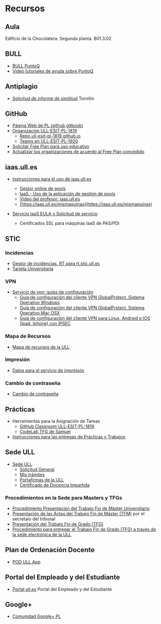 # Recursos

## Aula

Edificio de la Chocolatera. Segunda planta. B01.3.02

## BULL

* [BULL PuntoQ](https://www.ull.es/servicios/biblioteca/servicios/puntoq/)
* [Video tutoriales de ayuda sobre PuntoQ](https://www.ull.es/servicios/biblioteca/servicios/videotutoriales-de-puntoq/)

## Antiplagio

* [Solicitud de informe de similitud](https://docs.google.com/forms/d/e/1FAIpQLSfEyKnNYAXH5lH9eTh6de6qu5dP-lp33ul4QE8PrFLqeXT66A/viewform) Turnitin


## GitHub

* [Página Web de PL (github gitbook)](https://ull-esit-pl-1819.github.io/ull-esit-pl-1819.github.io/_book/)
* [Organización ULL-ESIT-PL-1819](https://github.com/ULL-ESIT-PL-1819)
  - [Repo ull-esit-pl-1819.github.io](https://github.com/ULL-ESIT-PL-1819/ull-esit-pl-1819.github.io)
  - [Teams en ULL-ESIT-PL-1920](https://github.com/orgs/ULL-ESIT-PL-1920/teams)
* [Solicitar Free Plan para uso educativo](https://education.github.com/discount_requests/new)
* [Actualizar tus organizaciones de acuerdo al Free Plan concedido](https://education.github.com/benefits)

## iaas.ull.es

* [Instrucciones para el uso de iaas.ull.es](https://casianorodriguezleon.gitbooks.io/ull-esit-1617/recursos/iaas.html)
  - [Gestor online de pools](https://iaas.ull.es/ovirtadmin/login) 
  - [IaaS - Uso de la aplicación de gestión de pools](https://docs.google.com/document/d/13vP4bd5LhnfNJvV6ncz20ZNTXfeg8ehWbw_ECkn4MAY/edit#)
  - [Video del profesor: iaas.ull.es](https://youtu.be/qKHgbV0lYbA)
  - [https://iaas.ull.es/mismaquinas](https://iaas.ull.es/mismaquinas) 

* [Servicio IaaS EULA y Solicitud de servicio
](https://docs.google.com/document/d/1noIAcAEzX1PuxxSLWuiTKzkLurAm9fL6vUmZN-A-kpE/edit?usp=sharing)
  - Certificados SSL para máquinas IaaS de PAS/PDI


## STIC

### Incidencias

- [Gestor de incidencias. RT para rt.stic.ull.es](https://usuarios.ull.es/rt/SelfService/)
- [Tarjeta Universitaria](https://www.ull.es/tarjeta/)

### VPN

- [Servicio de vpn: guías de configuración](https://www.ull.es/servicios/stic/2016/05/10/servicio-de-vpn-de-la-ull/)
  *   [Guía de configuración del cliente VPN GlobalProtect. Sistema Operativo Windows](https://drive.google.com/open?id=0B3mzWpxzbJD1Zm9TdmpXSV9mdGs)
  *   [Guía de configuración del cliente VPN GlobalProtect. Sistema Operativo Mac OSX](https://drive.google.com/file/d/0B3mzWpxzbJD1VTZhUkFVbUI2NWc/view?usp=sharing)
  *   [Guía de configuración del cliente VPN para Linux, Android e IOS (Ipad, Iphone) con IPSEC](https://drive.google.com/open?id=0B3mzWpxzbJD1Z1p4OWtQSFFzOGs)

### Mapa de Recursos

- [Mapa de recursos de la ULL](https://www.ull.es/donde/)

### Impresión

* [Datos para el servicio de impresión](https://usuarios.ull.es/autogestion/valores_impresion/)

### Cambio de contraseña

* [Cambio de contraseña](https://usuarios.ull.es/autogestion/cambio_password_google/)


## Prácticas

* Herramientas para la Asignación de Tareas
  * [GitHub Classroom ULL-ESIT-PL-1819](https://classroom.github.com/classrooms/33938084-procesadores-de-lenguaje)
  * [CodeLab TFG de Samuel](https://codelab-tfg1718.herokuapp.com/)
* [Instrucciones para las entregas de Prácticas y Trabajos](https://casianorodriguezleon.gitbooks.io/ull-esit-1617/content/instrucciones/)

## Sede ULL

* [Sede ULL](https://sede.ull.es/)
    - [Solicitud General](https://sede.ull.es/ecivilis-site/catalog/showProcedure/229)
    - [Mis trámites](https://sede.ull.es/ecivilis-site/records/myRecords)
    - [Portafirmas de la ULL](https://sede.ull.es/ecivilis-signature-inbox-application/inbox.html)
    - [Certificado de Docencia Impartida](https://sede.ull.es/ecivilis-site/catalog/showProcedure/550?fbclid=IwAR27HUuu8SbYKpsnoR3RCPzHzCvaMpDqW1ZxB4jeljRLz1SreHgxv1aJqZc)
  
### Procedimientos en la Sede  para Masters y TFGs

* [Procedimiento Presentación del Trabajo Fin de Máster Universitario](https://sede.ull.es/ecivilis-site/catalog/showProcedure/257)
* [Presentación de las Actas del Trabajo Fin de Máster (TFM)](https://sede.ull.es/ecivilis-site/catalog/showProcedure/485) por el secretaio del tribunal
* [Presentación del Trabajo Fin de Grado (TFG)](https://sede.ull.es/ecivilis-site/catalog/showProcedure/281)
* [Procedimiento para entregar el Trabajo Fin de Grado (TFG) a través de la sede electrónica de la ULL](https://youtu.be/foDDM8tQML4)

## Plan de Ordenación Docente 

* [POD ULL App](https://www.ull.es/apps/pod/)

## Portal del Empleado y del Estudiante

* [Portal ull.es](portal.ull.es) Portal del Empleado y del Estudiante

  
## Google+

* [Comunidad Google+ PL](https://plus.google.com/u/2/communities/101901734024125937720)
